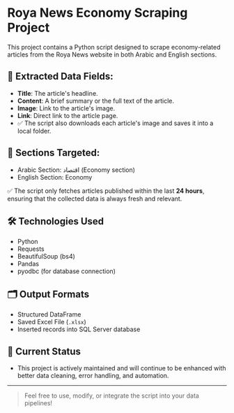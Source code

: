 # Roya News Economy Scraping Project

This project contains a Python script designed to scrape economy-related articles from the Roya News website in both Arabic and English sections.

## 📂 Extracted Data Fields:
- **Title**: The article's headline.
- **Content**: A brief summary or the full text of the article.
- **Image**: Link to the article's image.
- **Link**: Direct link to the article page.
- ✅ The script also downloads each article's image and saves it into a local folder.


## 📄 Sections Targeted:
- Arabic Section: اقتصاد (Economy section)
- English Section: Economy

✅ The script only fetches articles published within the last **24 hours**, ensuring that the collected data is always fresh and relevant.

## 🛠️ Technologies Used
- Python
- Requests
- BeautifulSoup (bs4)
- Pandas
- pyodbc (for database connection)

## 🗂️ Output Formats
- Structured DataFrame
- Saved Excel File (`.xlsx`)
- Inserted records into SQL Server database

## 🚀 Current Status
- This project is actively maintained and will continue to be enhanced with better data cleaning, error handling, and automation.

---

> Feel free to use, modify, or integrate the script into your data pipelines!
